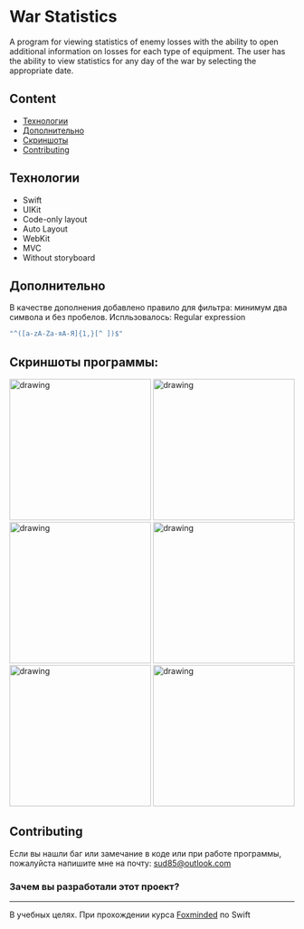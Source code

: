 # War Statistics
A program for viewing statistics of enemy losses with the ability to open additional information on losses for each type of equipment. The user has the ability to view statistics for any day of the war by selecting the appropriate date.

## Сontent
- [Технологии](#технологии)
- [Дополнительно](#дополнительно)
- [Скриншоты](#скриншоты-программы)
- [Contributing](#contributing)

## Технологии
- Swift
- UIKit
- Code-only layout
- Auto Layout
- WebKit
- MVC
- Without storyboard

## Дополнительно
В качестве дополнения добавлено правило для фильтра: минимум два символа и без пробелов.
Испльзовалось: Regular expression
```sh
"^([a-zA-Zа-яА-Я]{1,}[^ ])$"
```

## Скриншоты программы:

<img src="./Screenshot/Screenshot%202023-06-14%20at%2020.28.28.png" alt="drawing" width="250"/>
<img src="./Screenshot/Screenshot%202023-06-14%20at%2020.30.04.png" alt="drawing" width="250"/>
<img src="./Screenshot/Screenshot%202023-06-14%20at%2020.31.44.png" alt="drawing" width="250"/>

<img src="./Screenshot/Screenshot%202023-06-14%20at%2020.33.20.png" alt="drawing" width="250"/>
<img src="./Screenshot/Screenshot%202023-06-14%20at%2020.33.35.png" alt="drawing" width="250"/>
<img src="./Screenshot/Screenshot%202023-06-14%20at%2020.34.19.png" alt="drawing" width="250"/>

## Contributing
Если вы нашли баг или замечание в коде или при работе программы, пожалуйста напишите мне на почту:
<a href="mailto:sud85@outlook.com">sud85@outlook.com</a></p>


### Зачем вы разработали этот проект?
___
В учебных целях. При прохождении курса [Foxminded]((https://lms.foxminded.ua/my/)) по Swift

